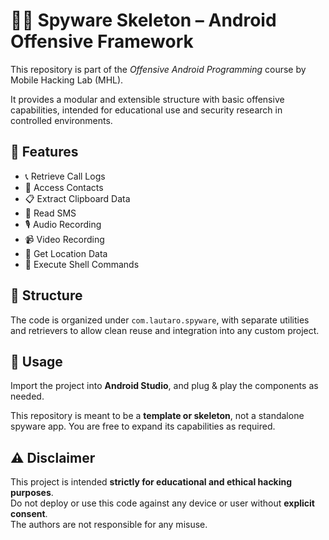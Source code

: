 # 🕵️‍♂️ Spyware Skeleton – Android Offensive Framework

This repository is part of the *Offensive Android Programming* course by Mobile Hacking Lab (MHL).

It provides a modular and extensible structure with basic offensive capabilities, intended for educational use and security research in controlled environments.

## 💼 Features

- 📞 Retrieve Call Logs
- 📇 Access Contacts
- 📋 Extract Clipboard Data
- 💬 Read SMS
- 🎙️ Audio Recording
- 📹 Video Recording
- 📍 Get Location Data
- 🧪 Execute Shell Commands

## 🧠 Structure

The code is organized under `com.lautaro.spyware`, with separate utilities and retrievers to allow clean reuse and integration into any custom project.

## 🚀 Usage

Import the project into **Android Studio**, and plug & play the components as needed.

This repository is meant to be a **template or skeleton**, not a standalone spyware app. You are free to expand its capabilities as required.

## ⚠️ Disclaimer

This project is intended **strictly for educational and ethical hacking purposes**.  
Do not deploy or use this code against any device or user without **explicit consent**.  
The authors are not responsible for any misuse.
